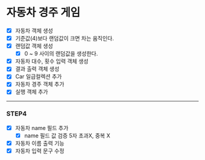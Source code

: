 # 자동차 경주 게임
- [x] 자동차 객체 생성
 - [x] 기준값(4)보다 랜덤값이 크면 차는 움직인다.
- [x] 랜덤값 객체 생성
  - [x] 0 ~ 9 사이의 랜덤값을 생성한다.
- [x] 자동차 대수, 횟수 입력 객체 생성
- [x] 결과 출력 객체 생성
- [x] Car 일급컬렉션 추가
- [x] 자동차 경주 객체 추가
- [X] 실행 객체 추가
* * *
### STEP4
- [x] 자동차 name 필드 추가
  - [X] name 필드 값 검증 5자 초과X, 중복 X
- [X] 자동차 이름 출력 기능
- [X] 자동차 입력 문구 수정
